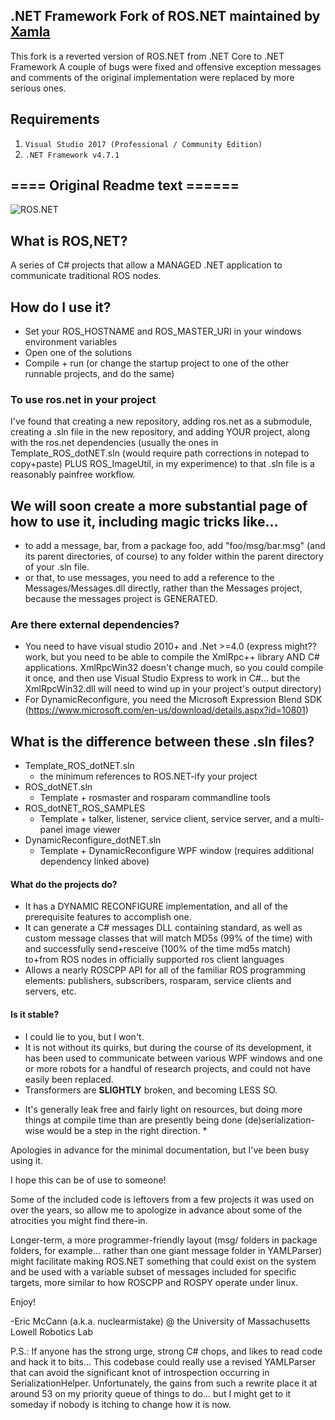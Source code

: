 ## .NET Framework Fork of ROS.NET maintained by [Xamla][1]

This fork is a reverted version of ROS.NET from .NET Core to .NET Framework A couple of bugs were fixed and offensive exception messages and comments of the original implementation were replaced by more serious ones.

## Requirements

1. `Visual Studio 2017 (Professional / Community Edition)`
2. `.NET Framework v4.7.1`


##  ==== Original Readme text ======

![ROS.NET](https://github.com/uml-robotics/ROS.NET/raw/master/Logo.png)

## What is ROS,NET?
A series of C# projects that allow a MANAGED .NET application to communicate traditional ROS nodes.

## How do I use it?
- Set your ROS_HOSTNAME and ROS_MASTER_URI in your windows environment variables
- Open one of the solutions
- Compile + run (or change the startup project to one of the other runnable projects, and do the same)

### To use ros.net in your project
I've found that creating a new repository, adding ros.net as a submodule, creating a .sln file in the new repository, and adding YOUR project, along with the ros.net dependencies (usually the ones in Template_ROS_dotNET.sln (would require path corrections in notepad to copy+paste) PLUS ROS_ImageUtil, in my experimence) to that .sln file is a reasonably painfree workflow.

## We will soon create a more substantial page of how to use it, including magic tricks like...
- to add a message, bar, from a package foo, add "foo/msg/bar.msg" (and its parent directories, of course) to any folder within the parent directory of your .sln file.
- or that, to use messages, you need to add a reference to the Messages/Messages.dll directly, rather than the Messages project, because the messages project is GENERATED.

### Are there external dependencies?
- You need to have visual studio 2010+ and .Net >=4.0
	(express might?? work, but you need to be able to compile the XmlRpc++ library AND C# applications. XmlRpcWin32 doesn't change much, so you could compile it once, and then use Visual Studio Express to work in C#... but the XmlRpcWin32.dll will need to wind up in your project's output directory)
- For DynamicReconfigure, you need the Microsoft Expression Blend SDK (https://www.microsoft.com/en-us/download/details.aspx?id=10801)

## What is the difference between these .sln files?
- Template_ROS_dotNET.sln
  - the minimum references to ROS.NET-ify your project
- ROS_dotNET.sln
  - Template + rosmaster and rosparam commandline tools
- ROS_dotNET_ROS_SAMPLES
  - Template + talker, listener, service client, service server, and a multi-panel image viewer
- DynamicReconfigure_dotNET.sln
  - Template + DynamicReconfigure WPF window (requires additional dependency linked above)

#### What do the projects do?
- It has a DYNAMIC RECONFIGURE implementation, and all of the prerequisite features to accomplish one.
- It can generate a C# messages DLL containing standard, as well as custom message classes that will match MD5s (99% of the time) with and successfully send+resceive (100% of the time md5s match) to+from ROS nodes in officially supported ros client languages
- Allows a nearly ROSCPP API for all of the familiar ROS programming elements: publishers, subscribers, rosparam, service clients and servers, etc.

#### Is it stable?
- I could lie to you, but I won't.
- It is not without its quirks, but during the course of its development, it has been used to communicate between various WPF windows and one or more robots for a handful of research projects, and could not have easily been replaced.
- Transformers are __SLIGHTLY__ broken, and becoming LESS SO.

* It's generally leak free and fairly light on resources, but doing more things at compile time than are presently being done (de)serialization-wise would be a step in the right direction. *

Apologies in advance for the minimal documentation, but I've been busy using it.

I hope this can be of use to someone!

Some of the included code is leftovers from a few projects it was used on over the years, so allow me to apologize in advance about some of the atrocities you might find there-in.

Longer-term, a more programmer-friendly layout (msg/ folders in package folders, for example... rather than one giant message folder in YAMLParser) might facilitate making ROS.NET something that could exist on the system and be used with a variable subset of messages included for specific targets, more similar to how ROSCPP and ROSPY operate under linux.

Enjoy!

-Eric McCann (a.k.a. nuclearmistake) @ the University of Massachusetts Lowell Robotics Lab

P.S.: If anyone has the strong urge, strong C# chops, and likes to read code and hack it to bits... This codebase could really use a revised YAMLParser that can avoid the significant knot of introspection occurring in SerializationHelper. Unfortunately, the gains from such a rewrite place it at around 53 on my priority queue of things to do... but I might get to it someday if nobody is itching to change how it is now.

[1]: https://github.com/Xamla/ROS.NET "Xamla"